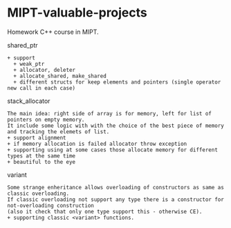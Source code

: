 # MIPT-valuable-projects

Homework C++ course in MIPT.
    
shared_ptr

    + support
      + weak_ptr
      + allocator, deleter
      + allocate_shared, make_shared
      + different structs for keep elements and pointers (single operator new call in each case)
    
stack_allocator

    The main idea: right side of array is for memory, left for list of pointers on empty memory. 
    It include some logic with with the choice of the best piece of memory and tracking the elemets of list.
    + support alignment
    + if memory allocation is failed allocator throw exception
    + supporting using at some cases those allocate memory for different types at the same time
    + beautiful to the eye
    
variant

    Some strange enheritance allows overloading of constructors as same as classic overloading. 
    If classic overloading not support any type there is a constructor for not-overloading construction 
    (also it check that only one type support this - otherwise CE).
    + supporting classic <variant> functions.
